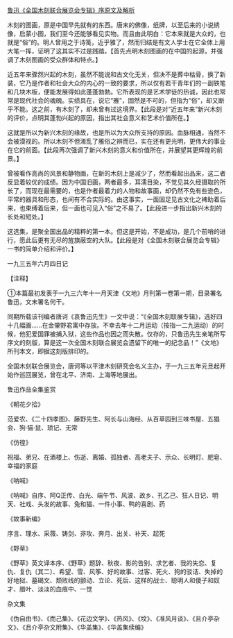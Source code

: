 [鲁迅《全国木刻联合展览会专辑》序原文及解析](https://www.vrrw.net/wx/8619.html)

木刻的图画，原是中国早先就有的东西。唐末的佛像，纸牌，以至后来的小说绣像，启蒙小图，我们至今还能够看见实物。而且由此明白：它本来就是大众的，也就是“俗”的。明人曾用之于诗笺，近乎雅了，然而归结是有文人学士在它全体上用大笔一挥，证明了这其实不过是践踏。【首先点明木刻图画的在中国的起源，并强调了木刻图画的受众群体和特点。】



近五年来骤然兴起的木刻，虽然不能说和古文化无关，但决不是葬中枯骨，换了新装，它乃是作者和社会大众的内心的一致的要求，所以仅有若干青年们的一副铁笔和几块木板，便能发展得如此蓬蓬勃勃。它所表现的是艺术学徒的热诚，因此也常常是现代社会的魂魄。实绩具在，说它“雅”，固然是不可的，但指为“俗”，却又断乎不能。这之前，有木刻了，却未曾有过这境界。【此段是对“近五年来”新兴木刻的评价，点明其蓬勃兴起的原因，指出其社会意义和艺术价值所在。】

这就是所以为新兴木刻的缘故，也是所以为大众所支持的原因。血脉相通，当然不会被漠视的。所以木刻不但淆乱了雅俗之辨而已，实在还有更光明，更伟大的事业在它的前面。【此段再次强调了新兴木刻的意义和价值所在，并展望其更辉煌的前景。】

曾被看作高尚的风景和静物画，在新的木刻上是减少了，然而看起出品来，这二者反显着较优的成绩。因为中国旧画，两者最多，耳濡目染，不觉见其久经摄取的所长了，而现在最需要的，也是作者最着力的人物和故事画，却仍然不免有些逊色，平常的器具和形态，也间有不合实际的。由这事实，一面固足见古文化之裨助着后来，也束缚着后来，但一面也可见入“俗”之不易了。【此段进一步指出新兴木刻的长处和短处。】

这选集，是聚全国出品的精粹的第一本。但这是开始，不是成功，是几个前哨的进行，愿此后更有无尽的旌旗蔽空的大队。【此段是对《全国木刻联合展览会专辑》一书的简单介绍和评价。】

一九三五年六月四日记



【注释】

①本篇最初发表于一九三六年十一月天津《文地》月刊第一卷第一期，目录署名鲁迅，文末署名何干。

同期所载该刊编者唐诃《哀鲁迅先生》一文中说：“《全国木刻联展专辑》，选好四十几幅画……在金肇野君寓中存放。不幸去年十二月运动（按指一二九运动）的时候，他犯爱国罪被捕入狱，这些作品也因之而失散。仅存的，只鲁迅先生亲笔所写序文的刻版，算是这一次全国木刻联合展览会遗留下的唯一的纪念品！”《文地》所刊本文，即据这刻版排印的。

全国木刻联合展览会，唐诃等以平津木刻研究会名义主办，于一九三五年元旦起开始作巡回展览，曾在北平、济南、上海等地展出。

鲁迅作品全集鉴赏

《朝花夕拾》

范爱农、《二十四孝图》、藤野先生、阿长与山海经、从百草园到三味书屋、五猖会、狗·猫·鼠、琐记、无常

《仿徨》

祝福、弟兄、在酒楼上、伤逝、离婚、孤独者、高老夫子、示众、长明灯、肥皂、幸福的家庭

《呐喊》

《呐喊》自序、阿Q正传、白光、端午节、风波、故乡、孔乙己、狂人日记、明天、社戏、头发的故事、兔和猫、一件小事、鸭的喜剧、药

《故事新编》

序言、理水、采薇、铸剑、非攻、奔月、出关、补天、起死

《野草》

《野草》英文译本序、《野草》题辞、秋夜、影的告别、求乞者、我的失恋、复仇、复仇〔其二〕、希望、雪、风筝、好的故事、过客、死火、狗的驳诘、失掉的好地狱、墓碣文、颓败线的颤动、立论、死后、这样的战士、聪明人和傻子和奴才、腊叶、淡淡的血痕中、一觉

杂文集

《伪自由书》、《而己集》、《花边文学》、《热风》、《坟》、《准风月谈》、《且介亭杂文》、《且介亭杂文附集》、《华盖集》、《华盖集续编》

